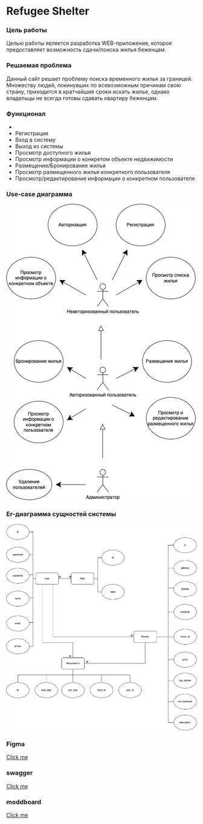 # Refugee Shelter

### Цель работы

Целью работы является разработка WEB-приложения, которое предоставляет возможность сдачи/поиска жилья беженцам.

### Решаемая проблема

Данный сайт решает проблему поиска временного жилья за границей.
Множеству людей, покинувших по всевозможным причинам свою страну, приходится в кратчайшие сроки искать жилье, однако владельцы не всегда готовы сдавать квартиру беженцам.

### Функционал
 - 
- Регистрация
- Вход в систему
- Выход из системы
- Просмотр доступного жилья
- Просмотр информации о конкретом объекте недвижимости
- Размещение/Бронирование жилья
- Просмотр размещенного жилья конкретного пользователя
- Просмотр/редактирование информации о конкретном пользователе

### Use-case диаграмма

![use_case](/docs/img/use-case.png)

### Er-диаграмма сущностей системы

![use_case](./docs/img/er.png)

### Figma


[Click me](<https://www.figma.com/file/5JGn1TqVEQ73GlIRsDyllJ/SE-(Copy)?node-id=14%3A16>)

### swagger

[Click me](https://app.swaggerhub.com/apis/AKRIKOFF/RefugeeShelter/1.0.0)

### moddboard

[Click me](https://ru.pinterest.com/akrikofff/refugee-shelter/)
